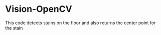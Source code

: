 # Vision-OpenCV
This code detects stains on the floor and also returns the center point for the stain
